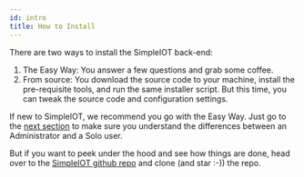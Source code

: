 ```yaml
---
id: intro
title: How to Install
---
```


There are two ways to install the SimpleIOT back-end:

1. The Easy Way: You answer a few questions and grab some coffee.
2. From source: You download the source code to your machine, install the pre-requisite tools, and run the same installer script. But this time, you can tweak the source code and configuration settings.

If new to SimpleIOT, we recommend you go with the Easy Way. Just go to the [next section](roles) to make sure you understand the differences between an Administrator and a Solo user.

But if you want to peek under the hood and see how things are done, head over to the [SimpleIOT github repo](https://github.com/awslabs/simpleiot) and clone (and star :-)) the repo.

